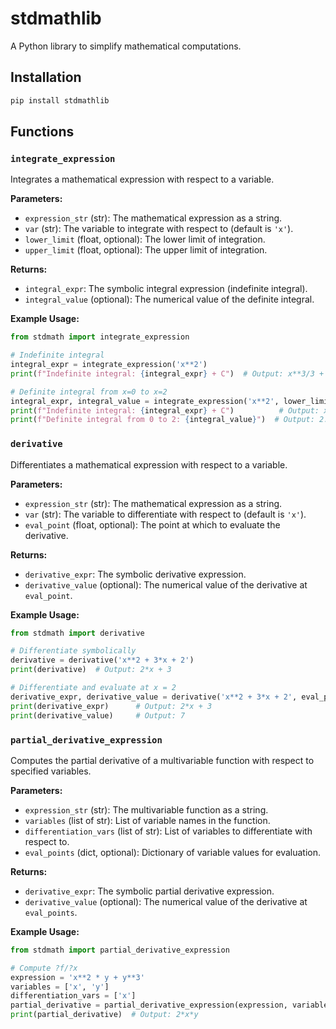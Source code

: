 # stdmathlib

A Python library to simplify mathematical computations.

## Installation

```bash
pip install stdmathlib
```

## Functions

### `integrate_expression`

Integrates a mathematical expression with respect to a variable.

**Parameters:**

- `expression_str` (str): The mathematical expression as a string.
- `var` (str): The variable to integrate with respect to (default is `'x'`).
- `lower_limit` (float, optional): The lower limit of integration.
- `upper_limit` (float, optional): The upper limit of integration.

**Returns:**

- `integral_expr`: The symbolic integral expression (indefinite integral).
- `integral_value` (optional): The numerical value of the definite integral.

**Example Usage:**

```python
from stdmath import integrate_expression

# Indefinite integral
integral_expr = integrate_expression('x**2')
print(f"Indefinite integral: {integral_expr} + C")  # Output: x**3/3 + C

# Definite integral from x=0 to x=2
integral_expr, integral_value = integrate_expression('x**2', lower_limit=0, upper_limit=2)
print(f"Indefinite integral: {integral_expr} + C")          # Output: x**3/3 + C
print(f"Definite integral from 0 to 2: {integral_value}")  # Output: 2.66666666666667
```

### `derivative`

Differentiates a mathematical expression with respect to a variable.

**Parameters:**

- `expression_str` (str): The mathematical expression as a string.
- `var` (str): The variable to differentiate with respect to (default is `'x'`).
- `eval_point` (float, optional): The point at which to evaluate the derivative.

**Returns:**

- `derivative_expr`: The symbolic derivative expression.
- `derivative_value` (optional): The numerical value of the derivative at `eval_point`.

**Example Usage:**

```python
from stdmath import derivative

# Differentiate symbolically
derivative = derivative('x**2 + 3*x + 2')
print(derivative)  # Output: 2*x + 3

# Differentiate and evaluate at x = 2
derivative_expr, derivative_value = derivative('x**2 + 3*x + 2', eval_point=2)
print(derivative_expr)      # Output: 2*x + 3
print(derivative_value)     # Output: 7
```

### `partial_derivative_expression`

Computes the partial derivative of a multivariable function with respect to specified variables.

**Parameters:**

- `expression_str` (str): The multivariable function as a string.
- `variables` (list of str): List of variable names in the function.
- `differentiation_vars` (list of str): List of variables to differentiate with respect to.
- `eval_points` (dict, optional): Dictionary of variable values for evaluation.

**Returns:**

- `derivative_expr`: The symbolic partial derivative expression.
- `derivative_value` (optional): The numerical value of the derivative at `eval_points`.

**Example Usage:**

```python
from stdmath import partial_derivative_expression

# Compute ?f/?x
expression = 'x**2 * y + y**3'
variables = ['x', 'y']
differentiation_vars = ['x']
partial_derivative = partial_derivative_expression(expression, variables, differentiation_vars)
print(partial_derivative)  # Output: 2*x*y
```
